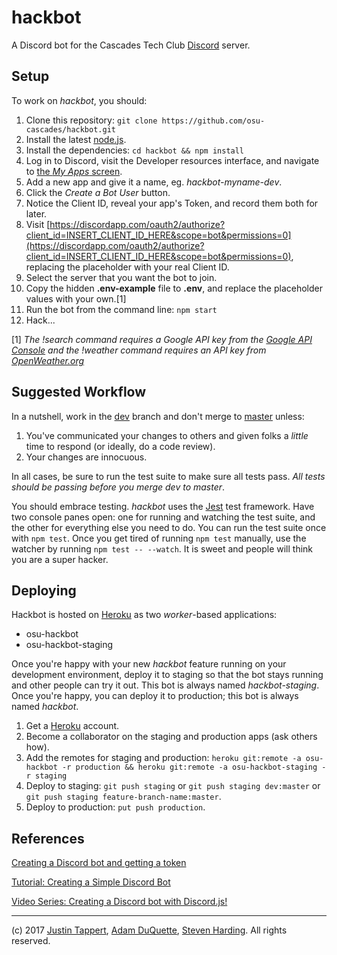 # hackbot

A Discord bot for the Cascades Tech Club [Discord](http://discordapp.com) server.

## Setup

To work on _hackbot_, you should:

1. Clone this repository: `git clone https://github.com/osu-cascades/hackbot.git`
2. Install the latest [node.js](https://nodejs.org).
3. Install the dependencies: `cd hackbot && npm install`
4. Log in to Discord, visit the Developer resources interface, and navigate to [the _My Apps_ screen](https://discordapp.com/developers/applications/me).
5. Add a new app and give it a name, eg. _hackbot-myname-dev_.
6. Click the _Create a Bot User_ button.
7. Notice the Client ID, reveal your app's Token, and record them both for later.
8. Visit [https://discordapp.com/oauth2/authorize?client_id=INSERT_CLIENT_ID_HERE&scope=bot&permissions=0](https://discordapp.com/oauth2/authorize?client_id=INSERT_CLIENT_ID_HERE&scope=bot&permissions=0), replacing the placeholder with your real Client ID.
9. Select the server that you want the bot to join.
10. Copy the hidden **.env-example** file to **.env**, and replace the placeholder values with your own.[1]
11. Run the bot from the command line: `npm start`
12. Hack...

[1] _The !search command requires a Google API key from the [Google API Console](https://console.developers.google.com) and the !weather command requires an API key from [OpenWeather.org](https://openweathermap.org/)_

## Suggested Workflow

In a nutshell, work in the [dev](https://github.com/osu-cascades/hackbot/tree/dev) branch and don't merge to [master](https://github.com/osu-cascades/hackbot/tree/master) unless:

1. You've communicated your changes to others and given folks a _little_ time to respond (or ideally, do a code review).
2. Your changes are innocuous.

In all cases, be sure to run the test suite to make sure all tests pass. _All tests should be passing before you merge dev to master_.

You should embrace testing. _hackbot_ uses the [Jest](https://facebook.github.io/jest/) test framework. Have two console panes open: one for running and watching the test suite, and the other for everything else you need to do. You can run the test suite once with `npm test`. Once you get tired of running `npm test` manually, use the watcher by running `npm test -- --watch`. It is sweet and people will think you are a super hacker.

## Deploying

Hackbot is hosted on [Heroku](https://heroku.com) as two _worker_-based applications:

* osu-hackbot
* osu-hackbot-staging

Once you're happy with your new _hackbot_ feature running on your development environment, deploy it to staging so that the bot stays running and other people
can try it out. This bot is always named _hackbot-staging_. Once you're happy, you can deploy it to production; this bot is always named _hackbot_.

1. Get a [Heroku](https://heroku.com) account.
2. Become a collaborator on the staging and production apps (ask others how).
3. Add the remotes for staging and production: `heroku git:remote -a osu-hackbot -r production && heroku git:remote -a osu-hackbot-staging -r staging`
4. Deploy to staging: `git push staging` or `git push staging dev:master` or `git push staging feature-branch-name:master`.
5. Deploy to production: `put push production`.

## References

[Creating a Discord bot and getting a token](https://github.com/reactiflux/discord-irc/wiki/Creating-a-discord-bot-&-getting-a-token)

[Tutorial: Creating a Simple Discord Bot](https://medium.com/@renesansz/tutorial-creating-a-simple-discord-bot-9465a2764dc0)

[Video Series: Creating a Discord bot with Discord.js!](https://youtu.be/rVfjZrqoQ7o)

___
(c) 2017 [Justin Tappert](https://github.com/JWTappert), [Adam DuQuette](https://github.com/DukeOfEtiquette), [Steven Harding](https://github.com/Otis0620). All rights reserved.
